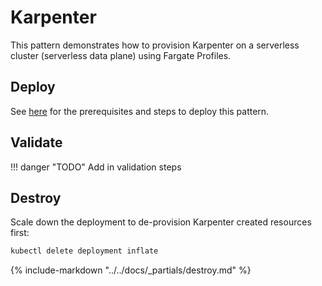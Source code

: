 # Karpenter

This pattern demonstrates how to provision Karpenter on a serverless cluster (serverless data plane) using Fargate Profiles.

## Deploy

See [here](https://aws-ia.github.io/terraform-aws-eks-blueprints/main/getting-started/#prerequisites) for the prerequisites and steps to deploy this pattern.

## Validate

!!! danger "TODO"
    Add in validation steps

## Destroy

Scale down the deployment to de-provision Karpenter created resources first:

```sh
kubectl delete deployment inflate
```

{%
   include-markdown "../../docs/_partials/destroy.md"
%}
